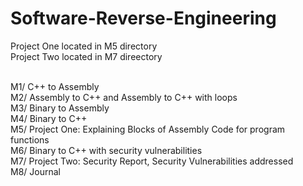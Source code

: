 # Software-Reverse-Engineering

Project One located in M5 directory<br>
Project Two located in M7 direectory<br><br>

M1/ C++ to Assembly<br>
M2/ Assembly to C++ and Assembly to C++ with loops<br>
M3/ Binary to Assembly<br>
M4/ Binary to C++<br>
M5/ Project One: Explaining Blocks of Assembly Code for program functions<br>
M6/ Binary to C++ with security vulnerabilities<br>
M7/ Project Two: Security Report, Security Vulnerabilities addressed<br>
M8/ Journal<br>